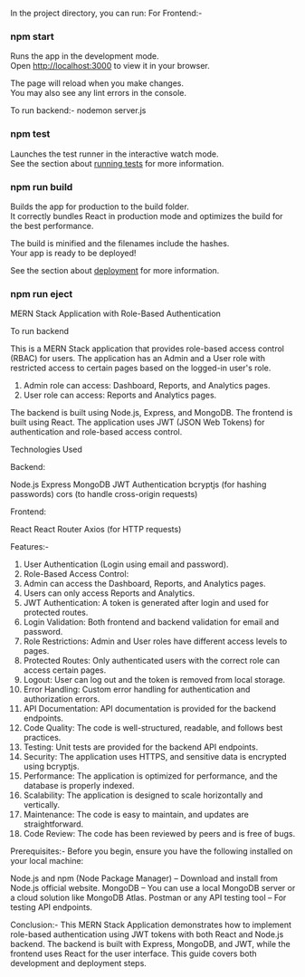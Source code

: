 In the project directory, you can run:
For Frontend:-
### npm start

Runs the app in the development mode.\
Open [http://localhost:3000](http://localhost:3000) to view it in your browser.

The page will reload when you make changes.\
You may also see any lint errors in the console.

To run backend:-
nodemon server.js


### npm test

Launches the test runner in the interactive watch mode.\
See the section about [running tests](https://facebook.github.io/create-react-app/docs/running-tests) for more information.

### npm run build

Builds the app for production to the build folder.\
It correctly bundles React in production mode and optimizes the build for the best performance.

The build is minified and the filenames include the hashes.\
Your app is ready to be deployed!

See the section about [deployment](https://facebook.github.io/create-react-app/docs/deployment) for more information.

### npm run eject


MERN Stack Application with Role-Based Authentication

To run backend

This is a MERN Stack application that provides role-based access control (RBAC) for users. The application has an Admin and a User role with restricted access to certain pages based on the logged-in user's role.

1. Admin role can access: Dashboard, Reports, and Analytics pages.
2. User role can access: Reports and Analytics pages.

The backend is built using Node.js, Express, and MongoDB. The frontend is built using React. The application uses JWT (JSON Web Tokens) for authentication and role-based access control.

Technologies Used


Backend:

Node.js
Express
MongoDB
JWT Authentication
bcryptjs (for hashing passwords)
cors (to handle cross-origin requests)


Frontend:

React
React Router
Axios (for HTTP requests)

Features:-
1. User Authentication (Login using email and password).
2. Role-Based Access Control:
3. Admin can access the Dashboard, Reports, and Analytics pages.
4. Users can only access Reports and Analytics.
5. JWT Authentication: A token is generated after login and used for protected routes.
6. Login Validation: Both frontend and backend validation for email and password.
7. Role Restrictions: Admin and User roles have different access levels to pages.
8. Protected Routes: Only authenticated users with the correct role can access certain pages.
9. Logout: User can log out and the token is removed from local storage.
10. Error Handling: Custom error handling for authentication and authorization errors.
11. API Documentation: API documentation is provided for the backend endpoints.
12. Code Quality: The code is well-structured, readable, and follows best practices.
13. Testing: Unit tests are provided for the backend API endpoints.
14. Security: The application uses HTTPS, and sensitive data is encrypted using bcryptjs.
15. Performance: The application is optimized for performance, and the database is properly indexed.
16. Scalability: The application is designed to scale horizontally and vertically.
17. Maintenance: The code is easy to maintain, and updates are straightforward.
18. Code Review: The code has been reviewed by peers and is free of bugs.

Prerequisites:-
Before you begin, ensure you have the following installed on your local machine:

Node.js and npm (Node Package Manager) – Download and install from Node.js official website.
MongoDB – You can use a local MongoDB server or a cloud solution like MongoDB Atlas.
Postman or any API testing tool – For testing API endpoints.

Conclusion:-
This MERN Stack Application demonstrates how to implement role-based authentication using JWT tokens with both React and Node.js backend. The backend is built with Express, MongoDB, and JWT, while the frontend uses React for the user interface. This guide covers both development and deployment steps.
